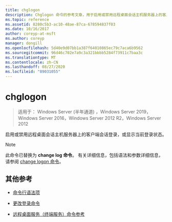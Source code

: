```yaml
---
title: chglogon
description: Chglogon 命令的参考文章，用于启用或禁用远程桌面会话主机服务器上的客户端会话登录，或显示当前登录状态。
ms.topic: reference
ms.assetid: 8280c5b3-ac10-48ae-87ca-678594837f03
ms.date: 10/16/2017
author: coreyp-at-msft
ms.author: coreyp
manager: dongill
ms.openlocfilehash: 5d40e9d07bb1a387f64010865ec79c7aca6b9562
ms.sourcegitcommit: 96d46c702e7a9c3a321bbbb5284f73911c7baa3c
ms.translationtype: MT
ms.contentlocale: zh-CN
ms.lasthandoff: 08/27/2020
ms.locfileid: "89031055"
---
```

# <a name="chglogon"></a>chglogon

> 适用于： Windows Server (半年通道) ，Windows Server 2019，Windows Server 2016，Windows Server 2012 R2，Windows Server 2012

启用或禁用远程桌面会话主机服务器上的客户端会话登录，或显示当前登录状态。

> [!NOTE]
> 此命令已替换为 **change log 命令**。 有关详细信息，包括语法和参数详细信息，请参阅 [change logon 命令](change-logon.md)。

## <a name="additional-references"></a>其他参考

- [命令行语法项](command-line-syntax-key.md)

- [更改登录命令](change-logon.md)

- [远程桌面服务（终端服务）命令参考](remote-desktop-services-terminal-services-command-reference.md)
